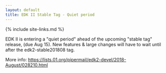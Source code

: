 ```yaml
---
layout: default
title: EDK II Stable Tag - Quiet period
---
```

{% include site-links.md %}

EDK II is entering a "quiet period" ahead of the upcoming "stable tag" release, (due Aug 15).
New features & large changes will have to wait until after the edk2-stable201808 tag.


More info: <a href="https://lists.01.org/pipermail/edk2-devel/2018-August/028210.html">
https://lists.01.org/pipermail/edk2-devel/2018-August/028210.html</a>
